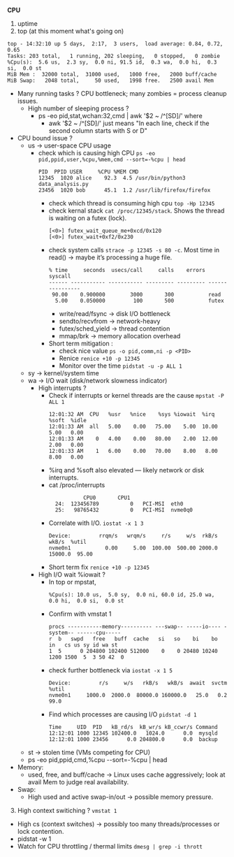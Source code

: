 **CPU**

1. uptime
2. top (at this moment what's going on)

```
top - 14:32:10 up 5 days,  2:17,  3 users,  load average: 0.84, 0.72, 0.65
Tasks: 203 total,   1 running, 202 sleeping,   0 stopped,   0 zombie
%Cpu(s):  5.6 us,  2.3 sy,  0.0 ni, 91.5 id,  0.3 wa,  0.0 hi,  0.3 si,  0.0 st
MiB Mem :  32000 total,  31000 used,   1000 free,   2000 buff/cache
MiB Swap:   2048 total,     50 used,   1998 free.   2500 avail Mem
```
 - Many running tasks ? CPU bottleneck; many zombies = process cleanup issues.
   - High number of sleeping process ?
      - ps -eo pid,stat,wchan:32,cmd | awk '$2 ~ /^[SD]/' where
        - awk '$2 ~ /^[SD]/' just means "In each line, check if the second column starts with S or D"
 - CPU bound issue ? 
   - us → user-space CPU usage
     - check which is causing high CPU `ps -eo pid,ppid,user,%cpu,%mem,cmd --sort=-%cpu | head`
       ```
       PID  PPID USER     %CPU %MEM CMD
       12345  1020 alice    92.3  4.5 /usr/bin/python3 data_analysis.py
       23456  1020 bob      45.1  1.2 /usr/lib/firefox/firefox
       ```
        - check which thread is consuming high cpu `top -Hp 12345`
        - check kernal stack `cat /proc/12345/stack`. Shows the thread is waiting on a futex (lock).
          ```
          [<0>] futex_wait_queue_me+0xcd/0x120
          [<0>] futex_wait+0xf2/0x230
          ```
        - check system calls `strace -p 12345 -s 80 -c`. Most time in read() → maybe it’s processing a huge file.
          ```
          % time     seconds  usecs/call     calls    errors syscall
          ------ ----------- ----------- --------- --------- ----------------
           90.00    0.900000        3000       300           read
            5.00    0.050000         100       500           futex
          ```
          - write/read/fsync → disk I/O bottleneck
          - sendto/recvfrom → network-heavy
          - futex/sched_yield → thread contention
          - mmap/brk → memory allocation overhead
        - Short term mitigation :
          - check nice value `ps -o pid,comm,ni -p <PID>`
          - Renice `renice +10 -p 12345`
          - Monitor over the time `pidstat -u -p ALL 1`
   - sy → kernel/system time
   - wa → I/O wait (disk/network slowness indicator)
     - High interrupts ?
       - Check if interrupts or kernel threads are the cause `mpstat -P ALL 1`
         ```
         12:01:32 AM  CPU   %usr   %nice    %sys %iowait  %irq %soft  %idle
         12:01:33 AM  all   5.00    0.00   75.00    5.00  10.00  5.00   0.00
         12:01:33 AM    0   4.00    0.00   80.00    2.00  12.00  2.00   0.00
         12:01:33 AM    1   6.00    0.00   70.00    8.00   8.00  8.00   0.00
         ```
       - %irq and %soft also elevated — likely network or disk interrupts.
       - cat /proc/interrupts
         ```
                    CPU0       CPU1
           24:  123456789          0   PCI-MSI  eth0
           25:   98765432          0   PCI-MSI  nvme0q0
         ```
       - Correlate with I/O. `iostat -x 1 3`
         ```
         Device:         rrqm/s   wrqm/s     r/s     w/s  rkB/s  wkB/s  %util
         nvme0n1           0.00     5.00  100.00  500.00 2000.0 15000.0  95.00
         ```
       - Short term fix `renice +10 -p 12345`
     - High I/O wait %iowait ?
       - In top or mpstat,
         ```
         %Cpu(s): 10.0 us,  5.0 sy,  0.0 ni, 60.0 id, 25.0 wa,  0.0 hi,  0.0 si,  0.0 st
         ```
       - Confirm with vmstat 1
         ```
         procs -----------memory---------- ---swap-- -----io---- -system-- ------cpu-----
         r  b   swpd   free   buff  cache   si   so    bi    bo   in   cs us sy id wa st
         1  5      0 204800 102400 512000    0    0 20480 10240 1200 1500  5  3 50 42  0
         ```
       - check further bottleneck via `iostat -x 1 5`
         ```
         Device:         r/s     w/s   rkB/s   wkB/s  await  svctm  %util
         nvme0n1     1000.0  2000.0  80000.0 160000.0   25.0   0.2   99.0
         ```
       - Find which processes are causing I/O `pidstat -d 1`
         ```
         Time     UID  PID   kB_rd/s  kB_wr/s kB_ccwr/s Command
         12:12:01 1000 12345 102400.0   1024.0      0.0  mysqld
         12:12:01 1000 23456      0.0 204800.0      0.0  backup
         ```
   - st → stolen time (VMs competing for CPU)
   - ps -eo pid,ppid,cmd,%cpu --sort=-%cpu | head
 - Memory:
   - used, free, and buff/cache → Linux uses cache aggressively; look at avail Mem to judge real availability.
 - Swap:
   - High used and active swap-in/out → possible memory pressure.
3. High context switiching ? `vmstat 1`
 - High cs (context switches) → possibly too many threads/processes or lock contention.
 - pidstat -w 1
 - Watch for CPU throttling / thermal limits `dmesg | grep -i thrott`
